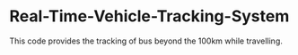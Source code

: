 # Real-Time-Vehicle-Tracking-System
This code provides the tracking of bus beyond the 100km while travelling.
